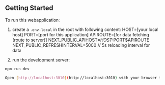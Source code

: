 ## Getting Started

To run this webapplication:

1. create a `.env.local` in the root with following content:
  HOST=[your local host]
  PORT=[port for this application]
  APIROUTE=[for data fetching (route to server)]
  NEXT_PUBLIC_APIHOST=$HOST:$PORT$APIROUTE
  NEXT_PUBLIC_REFRESHINTERVAL=5000 // 5s reloading interval for data

2. run the development server:

```bash
npm run dev

Open [http://localhost:3010](http://localhost:3010) with your browser to see the result.```

